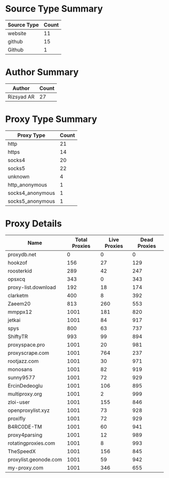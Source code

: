 # Source Type Summary

| Source Type | Count |
|-------------|-------|
| website | 11 |
| github | 15 |
| Github | 1 |


# Author Summary

| Author | Count |
|--------|-------|
| Rizsyad AR | 27 |


# Proxy Type Summary

| Proxy Type | Count |
|------------|-------|
| http | 21 |
| https | 14 |
| socks4 | 20 |
| socks5 | 22 |
| unknown | 4 |
| http_anonymous | 1 |
| socks4_anonymous | 1 |
| socks5_anonymous | 1 |


# Proxy Details

| Name | Total Proxies | Live Proxies | Dead Proxies |
|------|---------------|--------------|---------------|
| proxydb.net | 0 | 0 | 0 |
| hookzof | 156 | 27 | 129 |
| roosterkid | 289 | 42 | 247 |
| opsxcq | 343 | 0 | 343 |
| proxy-list.download | 192 | 18 | 174 |
| clarketm | 400 | 8 | 392 |
| Zaeem20 | 813 | 260 | 553 |
| mmppx12 | 1001 | 181 | 820 |
| jetkai | 1001 | 84 | 917 |
| spys | 800 | 63 | 737 |
| ShiftyTR | 993 | 99 | 894 |
| proxyspace.pro | 1001 | 20 | 981 |
| proxyscrape.com | 1001 | 764 | 237 |
| rootjazz.com | 1001 | 30 | 971 |
| monosans | 1001 | 82 | 919 |
| sunny9577 | 1001 | 72 | 929 |
| ErcinDedeoglu | 1001 | 106 | 895 |
| multiproxy.org | 1001 | 2 | 999 |
| zloi-user | 1001 | 155 | 846 |
| openproxylist.xyz | 1001 | 73 | 928 |
| proxifly | 1001 | 72 | 929 |
| B4RC0DE-TM | 1001 | 60 | 941 |
| proxy4parsing | 1001 | 12 | 989 |
| rotatingproxies.com | 1001 | 8 | 993 |
| TheSpeedX | 1001 | 156 | 845 |
| proxylist.geonode.com | 1001 | 59 | 942 |
| my-proxy.com | 1001 | 346 | 655 |
